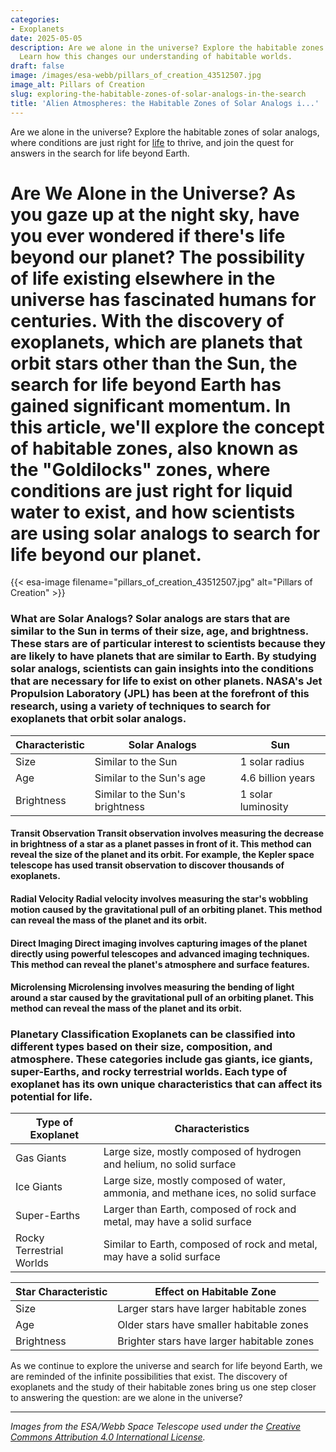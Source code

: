 ```yaml
---
categories:
- Exoplanets
date: 2025-05-05
description: Are we alone in the universe? Explore the habitable zones of solar analogs,...
  Learn how this changes our understanding of habitable worlds.
draft: false
image: /images/esa-webb/pillars_of_creation_43512507.jpg
image_alt: Pillars of Creation
slug: exploring-the-habitable-zones-of-solar-analogs-in-the-search
title: 'Alien Atmospheres: the Habitable Zones of Solar Analogs i...'
---
```


Are we alone in the universe? Explore the habitable zones of solar analogs, where conditions are just right for [life](/blog/habitable-zones-and-the-search-for-life-beyond-earth) to thrive, and join the quest for answers in the search for life beyond Earth.

# Are We Alone in the Universe? As you gaze up at the night sky, have you ever wondered if there's life beyond our planet? The possibility of life existing elsewhere in the universe has fascinated humans for centuries. With the discovery of exoplanets, which are planets that orbit stars other than the Sun, the search for life beyond Earth has gained significant momentum. In this article, we'll explore the concept of habitable zones, also known as the "Goldilocks" zones, where conditions are just right for liquid water to exist, and how scientists are using solar analogs to search for life beyond our planet.
{{< esa-image filename="pillars_of_creation_43512507.jpg" alt="Pillars of Creation" >}}



 ### What are Solar Analogs? Solar analogs are stars that are similar to the Sun in terms of their size, age, and brightness. These stars are of particular interest to scientists because they are likely to have planets that are similar to Earth. By studying solar analogs, scientists can gain insights into the conditions that are necessary for life to exist on other planets. NASA's Jet Propulsion Laboratory (JPL) has been at the forefront of this research, using a variety of techniques to search for exoplanets that orbit solar analogs.

 | Characteristic | Solar Analogs | Sun |
| --- | --- | --- |
| Size | Similar to the Sun | 1 solar radius |
| Age | Similar to the Sun's age | 4.6 billion years |
| Brightness | Similar to the Sun's brightness | 1 solar luminosity | ### Detection Methods Scientists use a variety of techniques to detect [exoplanets](/blog/exoplanets-and-the-search-for-life-beyond-earth), including transit observation, radial velocity, direct imaging, and microlensing. Each of these methods reveals different clues about a [planet](/blog/habitable-zones-and-the-search-for-life-beyond-our-planet/solar-system/)'s size, orbit, and potential environment.

 #### Transit Observation Transit observation involves measuring the decrease in brightness of a star as a planet passes in front of it. This method can reveal the size of the planet and its orbit. For example, the Kepler space telescope has used transit observation to discover thousands of exoplanets.

 #### Radial Velocity Radial velocity involves measuring the star's wobbling motion caused by the gravitational pull of an orbiting planet. This method can reveal the mass of the planet and its orbit.

 #### Direct Imaging Direct imaging involves capturing images of the planet directly using powerful telescopes and advanced imaging techniques. This method can reveal the planet's atmosphere and surface features.

 #### Microlensing Microlensing involves measuring the bending of light around a star caused by the gravitational pull of an orbiting planet. This method can reveal the mass of the planet and its orbit.

 ### Planetary Classification Exoplanets can be classified into different types based on their size, composition, and atmosphere. These categories include gas giants, ice giants, super-Earths, and rocky terrestrial worlds. Each type of exoplanet has its own unique characteristics that can affect its potential for life.

 | Type of Exoplanet | Characteristics |
| --- | --- |
| Gas Giants | Large size, mostly composed of hydrogen and helium, no solid surface |
| Ice Giants | Large size, mostly composed of water, ammonia, and methane ices, no solid surface |
| Super-Earths | Larger than Earth, composed of rock and metal, may have a solid surface |
| Rocky Terrestrial Worlds | Similar to Earth, composed of rock and metal, may have a solid surface | ### Habitable Zones Habitable zones, also known as the "Goldilocks" zones, are regions around a star where conditions are just right for liquid water to exist. Liquid water is essential for life as we know it, so the search for life beyond Earth focuses on planets that orbit within their star's habitable zone.

 | Star Characteristic | Effect on Habitable Zone |
| --- | --- |
| Size | Larger stars have larger habitable zones |
| Age | Older stars have smaller habitable zones |
| Brightness | Brighter stars have larger habitable zones | ### The Search for Life The search for life beyond Earth is an ongoing and challenging endeavor. Scientists are using a variety of techniques to search for biosignatures, such as the presence of oxygen, methane, or other biomarkers, in the atmospheres of exoplanets. The James Webb Space Telescope, launching in 2023, will be able to study the atmospheres of exoplanets in unprecedented detail, potentially revealing signs of life.

 As we continue to explore the universe and search for life beyond Earth, we are reminded of the infinite possibilities that exist. The discovery of exoplanets and the study of their habitable zones bring us one step closer to answering the question: are we alone in the universe?

---

*Images from the ESA/Webb Space Telescope used under the [Creative Commons Attribution 4.0 International License](https://creativecommons.org/licenses/by/4.0).*